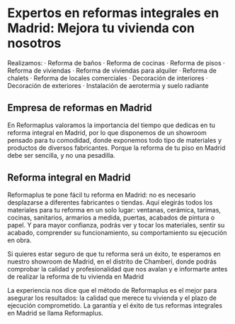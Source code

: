 # Expertos en reformas integrales en Madrid: Mejora tu vivienda con nosotros

Realizamos: · Reforma de baños · Reforma de cocinas · Reforma de pisos · Reforma de viviendas · Reforma de viviendas para alquiler · Reforma de chalets · Reforma de locales comerciales · Decoración de interiores · Decoración de exteriores · Instalación de aerotermia y suelo radiante

## Empresa de reformas en Madrid

En Reformaplus valoramos la importancia del tiempo que dedicas en tu reforma integral en Madrid, por lo que disponemos de un showroom pensado para tu comodidad, donde exponemos todo tipo de materiales y productos de diversos fabricantes. Porque la reforma de tu piso en Madrid debe ser sencilla, y no una pesadilla.

## Reforma integral en Madrid

Reformaplus te pone fácil tu reforma en Madrid: no es necesario desplazarse a diferentes fabricantes o tiendas. Aquí elegirás todos los materiales para tu reforma en un solo lugar: ventanas, cerámica, tarimas, cocinas, sanitarios, armarios a medida, puertas, acabados de pintura o papel. Y para mayor confianza, podrás ver y tocar los materiales, sentir su acabado, comprender su funcionamiento, su comportamiento su ejecución en obra.

Si quieres estar seguro de que tu reforma será un éxito, te esperamos en nuestro showroom de Madrid, en el distrito de Chamberí, donde podrás comprobar la calidad y profesionalidad que nos avalan y e informarte antes de realizar la reforma de tu vivienda en Madrid

La experiencia nos dice que el método de Reformaplus es el mejor para asegurar los resultados: la calidad que merece tu vivienda y el plazo de ejecución comprometido. La garantía y el éxito de tus reformas integrales en Madrid se llama Reformaplus.
